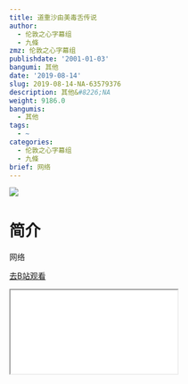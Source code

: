```yaml
---
title: 道重沙由美毒舌传说
author:
  - 伦敦之心字幕组
  - 九條
zmz: 伦敦之心字幕组
publishdate: '2001-01-03'
bangumi: 其他
date: '2019-08-14'
slug: 2019-08-14-NA-63579376
description: 其他&#8226;NA
weight: 9186.0
bangumis:
  - 其他
tags:
  - ~
categories:
  - 伦敦之心字幕组
  - 九條
brief: 网络
---
```

![](https://raw.githubusercontent.com/tcgriffith/owaraisite/master/static/tmpimg/5d3f92fea9d43429cddeadd593517e9b4a147da6.jpg.480.jpg)
# 简介  
网络  

[去B站观看](https://www.bilibili.com/video/av63579376/)
<div class ="resp-container"><iframe class="testiframe" src="//player.bilibili.com/player.html?aid=63579376"", scrolling="no", allowfullscreen="true" > </iframe></div> 

